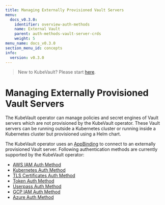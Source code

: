 ```yaml
---
title: Managing Externally Provisioned Vault Servers
menu:
  docs_v0.3.0:
    identifier: overview-auth-methods
    name: External Vault
    parent: auth-methods-vault-server-crds
    weight: 5
menu_name: docs_v0.3.0
section_menu_id: concepts
info:
  version: v0.3.0
---
```


> New to KubeVault? Please start [here](/docs/v0.3.0/concepts/README).

# Managing Externally Provisioned Vault Servers

The KubeVault operator can manage policies and secret engines of Vault servers which are not provisioned by the KubeVault operator. These Vault servers can be running outside a Kubernetes cluster or running inside a Kubernetes cluster but provisioned using a Helm chart.

The KubeVault operator uses an [AppBinding](/docs/v0.3.0/concepts/vault-server-crds/auth-methods/appbinding) to connect to an externally provisioned Vault server. Following authentication methods are currently supported by the KubeVault operator:

- [AWS IAM Auth Method](/docs/v0.3.0/concepts/vault-server-crds/auth-methods/aws-iam)
- [Kubernetes Auth Method](/docs/v0.3.0/concepts/vault-server-crds/auth-methods/kubernetes)
- [TLS Certificates Auth Method](/docs/v0.3.0/concepts/vault-server-crds/auth-methods/tls)
- [Token Auth Method](/docs/v0.3.0/concepts/vault-server-crds/auth-methods/token)
- [Userpass Auth Method](/docs/v0.3.0/concepts/vault-server-crds/auth-methods/userpass)
- [GCP IAM Auth Method](/docs/v0.3.0/concepts/vault-server-crds/auth-methods/gcp-iam)
- [Azure Auth Method](/docs/v0.3.0/concepts/vault-server-crds/auth-methods/azure)
